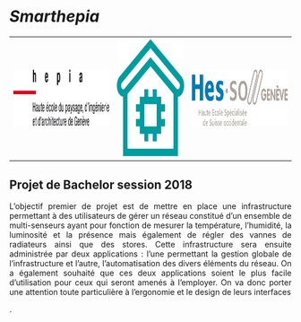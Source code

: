 # *Smarthepia*
<table  style="border-collapse: collapse;" border="0" bordercolor="red" align="center" cellspacing="0" cellpadding="0" >
    <tr>
        <td style="border: none;" ><img src="/images/hepia_logo.png" alt="hepia logo" height="100" width="300"></img></th>
        <td><img src="/images/smarthepia_logo.png" alt="smarthepia logo" height="212" width="212"></img></th>
        <td><img src="/images/hesso_logo.png" alt="hesso log" height="100" width="300"></img></th>
    </tr>
</table>

## Projet de Bachelor session 2018

<p align="justify">L’objectif premier de projet est de mettre en place une infrastructure permettant à des utilisateurs de gérer un réseau constitué d’un ensemble de multi-senseurs ayant pour fonction de mesurer la température, l’humidité, la luminosité et la présence mais également de régler des vannes de radiateurs ainsi que des stores. Cette infrastructure sera ensuite administrée par deux applications : l’une permettant la gestion globale de l’infrastructure et l’autre, l’automatisation des divers éléments du réseau.
On a également souhaité que ces deux applications soient le plus facile d’utilisation pour ceux qui seront amenés à l’employer. On va donc porter une attention toute particulière à l’ergonomie et le design de leurs interfaces</p>


.
